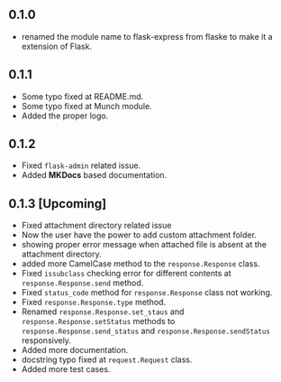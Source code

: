 ## 0.1.0
- renamed the module name to flask-express from flaske to make it a extension of Flask.

## 0.1.1

- Some typo fixed at README.md.
- Some typo fixed at Munch module.
- Added the proper logo.

## 0.1.2
- Fixed `flask-admin` related issue.
- Added __MKDocs__ based documentation.

## 0.1.3 [Upcoming]
- Fixed attachment directory related issue
- Now the user have the power to add custom attachment folder.
- showing proper error message when attached file is absent at the attachment directory.
- added more CamelCase method to the `response.Response` class.
- Fixed `issubclass` checking error for different contents at `response.Response.send` method.
- Fixed `status_code` method for `response.Response` class not working.
- Fixed `response.Response.type` method.
- Renamed `response.Response.set_staus` and `response.Response.setStatus` methods to `response.Response.send_status` and `response.Response.sendStatus` responsively.
- Added more documentation.
- docstring typo fixed at `request.Request` class.
- Added more test cases.